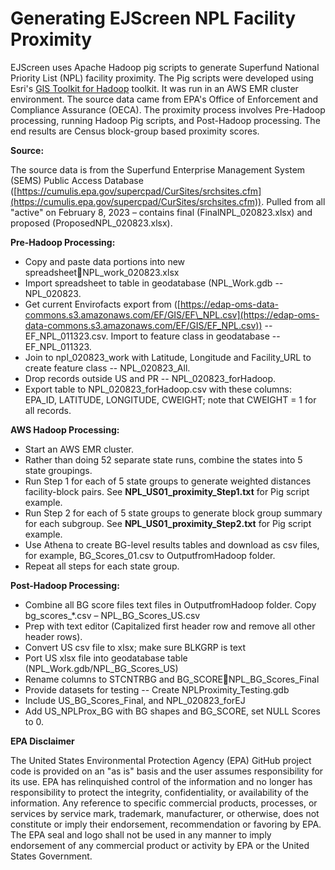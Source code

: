 # **Generating EJScreen NPL Facility Proximity**

EJScreen uses Apache Hadoop pig scripts to generate Superfund National Priority List (NPL) facility proximity. The Pig scripts were developed using Esri's [GIS Toolkit for Hadoop](https://esri.github.io/gis-tools-for-hadoop/) toolkit. It was run in an AWS EMR cluster environment. The source data came from EPA's Office of Enforcement and Compliance Assurance (OECA). The proximity process involves Pre-Hadoop processing, running Hadoop Pig scripts, and Post-Hadoop processing. The end results are Census block-group based proximity scores.

**Source:**

The source data is from the Superfund Enterprise Management System (SEMS) Public Access Database ([https://cumulis.epa.gov/supercpad/CurSites/srchsites.cfm](https://cumulis.epa.gov/supercpad/CurSites/srchsites.cfm)). Pulled from all "active" on February 8, 2023 – contains final (FinalNPL\_020823.xlsx) and proposed (ProposedNPL\_020823.xlsx).

**Pre-Hadoop Processing:**

- Copy and paste data portions into new spreadsheetNPL\_work\_020823.xlsx
- Import spreadsheet to table in geodatabase (NPL\_Work.gdb -- NPL\_020823.
- Get current Envirofacts export from ([https://edap-oms-data-commons.s3.amazonaws.com/EF/GIS/EF\_NPL.csv](https://edap-oms-data-commons.s3.amazonaws.com/EF/GIS/EF_NPL.csv)) -- EF\_NPL\_011323.csv. Import to feature class in geodatabase -- EF\_NPL\_011323.
- Join to npl\_020823\_work with Latitude, Longitude and Facility\_URL to create feature class -- NPL\_020823\_All.
- Drop records outside US and PR -- NPL\_020823\_forHadoop.
- Export table to NPL\_020823\_forHadoop.csv with these columns: EPA\_ID, LATITUDE, LONGITUDE, CWEIGHT; note that CWEIGHT = 1 for all records.

**AWS Hadoop Processing:**

- Start an AWS EMR cluster.
- Rather than doing 52 separate state runs, combine the states into 5 state groupings.
- Run Step 1 for each of 5 state groups to generate weighted distances facility-block pairs. See **NPL\_US01\_proximity\_Step1.txt** for Pig script example.
- Run Step 2 for each of 5 state groups to generate block group summary for each subgroup. See **NPL\_US01\_proximity\_Step2.txt** for Pig script example.
- Use Athena to create BG-level results tables and download as csv files, for example, BG\_Scores\_01.csv to OutputfromHadoop folder.
- Repeat all steps for each state group.

**Post-Hadoop Processing:**

- Combine all BG score files text files in OutputfromHadoop folder. Copy bg\_scores\_\*.csv – NPL\_BG\_Scores\_US.csv
- Prep with text editor (Capitalized first header row and remove all other header rows).
- Convert US csv file to xlsx; make sure BLKGRP is text
- Port US xlsx file into geodatabase table (NPL\_Work.gdb/NPL\_BG\_Scores\_US)
- Rename columns to STCNTRBG and BG\_SCORENPL\_BG\_Scores\_Final
- Provide datasets for testing -- Create NPLProximity\_Testing.gdb
- Include US\_BG\_Scores\_Final, and NPL\_020823\_forEJ
- Add US\_NPLProx\_BG with BG shapes and BG\_SCORE, set NULL Scores to 0.

**EPA Disclaimer**

The United States Environmental Protection Agency (EPA) GitHub project code is provided on an "as is" basis and the user assumes responsibility for its use. EPA has relinquished control of the information and no longer has responsibility to protect the integrity, confidentiality, or availability of the information. Any reference to specific commercial products, processes, or services by service mark, trademark, manufacturer, or otherwise, does not constitute or imply their endorsement, recommendation or favoring by EPA. The EPA seal and logo shall not be used in any manner to imply endorsement of any commercial product or activity by EPA or the United States Government.
